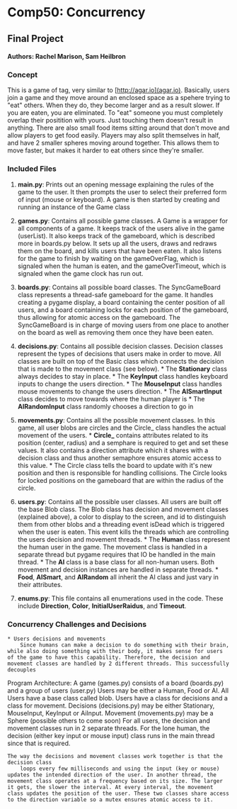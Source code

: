 # Comp50: Concurrency 
## Final Project
#### Authors: Rachel Marison, Sam Heilbron

### Concept

This is a game of tag, very similar to [http://agar.io](agar.io). Basically, users join a game and they move around an enclosed space as a spehere trying to "eat" others. When they do, they become larger and as a result slower. If you are eaten, you are eliminated. To "eat" someone you must completely overlap their positition with yours. Just touching them doesn't result in anything. There are also small food items sitting around that don't move and allow players to get food easily. Players may also split themselves in half, and have 2 smaller spheres moving around together. This allows them to move faster, but makes it harder to eat others since they're smaller.


### Included Files

1. **main.py**: Prints out an opening message explaining the rules of the game to the user. It then prompts the user to select their preferred form of input (mouse or keyboard). A game is then started by creating and running an instance of the Game class

2. **games.py**:
	Contains all possible game classes. A Game is a wrapper for all components of a game. It keeps track of the users alive in the game (userList). It also keeps track of the gameboard, which is described more in boards.py below. It sets up all the users, draws and redraws them on the board, and kills users that have been eaten. It also listens for the game to finish by waiting on the gameOverFlag, which is signaled when the human is eaten, and the gameOverTimeout, which is signaled when the game clock has run out.

3. **boards.py**:
	Contains all possible board classes. The SyncGameBoard class represents a thread-safe gameboard for the game. It handles creating a pygame display, a board containing the center position of all users, and a board containing locks for each position of the gameboard, thus allowing for atomic access on the gameboard. The SyncGameBoard is in charge of moving users from one place to another on the board as well as removing them once they have been eaten.

4. **decisions.py**:
	Contains all possible decision classes. Decision classes represent the types of decisions that users make in order to move. All classes are built on top of the Basic class which connects the decision that is made to the movement class (see below).
		*	The **Stationary** class always decides to stay in place. 
    	*	The **KeyInput** class handles keyboard inputs to change the users direction.
    	*	The **MouseInput** class handles mouse movements to change the users direction.
    	*	The **AISmartInput** class decides to move towards where the human player is
    	*	The **AIRandomInput** class randomly chooses a direction to go in

5. **movements.py**:
	Contains all the possible movement classes. In this game, all user blobs are circles and the Circle_ class handles the actual movement of the users.
       	*	**Circle_** contains attributes related to its position (center, radius) and a semphare is required to get and set these values. It also contains a direction attribute which it shares with a decision class and thus another semaphore ensures atomic access to this value.
       	*	The Circle class tells the board to update with it's new position and then is responsible for handling collisions. The Circle looks for locked positions on the gameboard that are within the radius of the circle.

6. **users.py**:
    Contains all the possible user classes. All users are built off the base Blob class. The Blob class has decision and  movement classes (explained above), a color to display to the screen, and id to distinguish them from other blobs and a threading event isDead which is triggered when the user is eaten. This event kills the threads which are controlling the users decision and movement threads.
        *	The **Human** class represent the human user in the game. The movement class is handled in a separate thread but pygame requires that IO be handled in the main thread.
        *	The **AI** class is a base class for all non-human users. Both movement and decision instances are handled in separate threads.
        *	**Food**, **AISmart**, and **AIRandom** all inherit the AI class and just vary in their attributes.

7. **enums.py**:
	This file contains all enumerations used in the code. These include **Direction**, **Color**, **InitialUserRaidus**, and **Timeout**.


### Concurrency Challenges and Decisions
	* Users decisions and movements
		Since humans can make a decision to do something with their brain, while also doing something with their body, it makes sense for users of the game to have this capability. Therefore, the decision and movement classes are handled by 2 different threads. This successfully decouples 


Program Architecture:
	A game (games.py) consists of a board (boards.py) and a group of users (user.py)
	Users may be either a Human, Food or AI. All Users have a base class called blob.
	Users have a class for decisions and a class for movement. 
		Decisions (decisions.py) may be either Stationary, MouseInput, KeyInput or AiInput.
		Movement (movements.py) may be a Sphere (possible others to come soon)
	For all users, the decision and movement classes run in 2 separate threads.
	For the lone human, the decision (either key input or mouse input) class runs
		in the main thread since that is required. 

	The way the decisions and movement classes work together is that the decision class
		loops every few milliseconds and using the input (key or mouse) updates the intended direction of the user. In another thread, the movement class operates at a frequency based on its size. The larger it gets, the slower the interval. At every interval, the movement class updates the position of the user. These two classes share access to the direction variable so a mutex ensures atomic access to it.
